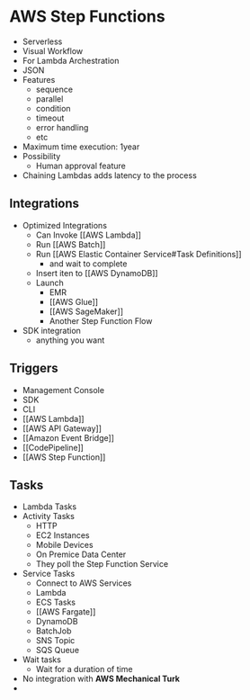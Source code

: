 # AWS Step Functions
- Serverless
- Visual Workflow
- For Lambda Archestration
- JSON
- Features
	- sequence
	- parallel
	- condition
	- timeout
	- error handling
	- etc
- Maximum time execution: 1year
- Possibility
	- Human approval feature
- Chaining Lambdas adds latency to the process

## Integrations
- Optimized Integrations
	- Can Invoke [[AWS Lambda]]
	- Run [[AWS Batch]]
	- Run [[AWS Elastic Container Service#Task Definitions]]
		- and wait to complete 
	- Insert iten to [[AWS DynamoDB]]
	- Launch
		- EMR
		- [[AWS Glue]]
		- [[AWS SageMaker]]
		- Another Step Function Flow
- SDK integration
	- anything you want 

## Triggers
- Management Console
- SDK
- CLI
- [[AWS Lambda]]
- [[AWS API Gateway]]
- [[Amazon Event Bridge]]
- [[CodePipeline]]
- [[AWS Step Function]]

## Tasks
- Lambda Tasks
- Activity Tasks
	- HTTP
	- EC2 Instances
	- Mobile Devices
	- On Premice Data Center
	- They poll the Step Function Service
- Service Tasks
	- Connect to AWS Services
	- Lambda
	- ECS Tasks
	- [[AWS Fargate]]
	- DynamoDB
	- BatchJob
	- SNS Topic
	- SQS Queue
- Wait tasks
	- Wait for a duration of time
- No integration with **AWS Mechanical Turk**
- 